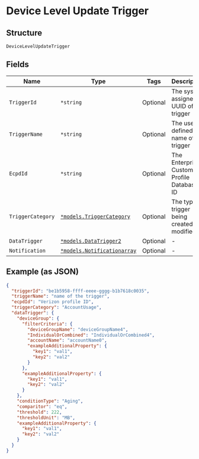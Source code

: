 
# Device Level Update Trigger

## Structure

`DeviceLevelUpdateTrigger`

## Fields

| Name | Type | Tags | Description |
|  --- | --- | --- | --- |
| `TriggerId` | `*string` | Optional | The system assigned UUID of the trigger |
| `TriggerName` | `*string` | Optional | The user defined name of the trigger |
| `EcpdId` | `*string` | Optional | The Enterprise Customer Profile Database ID |
| `TriggerCategory` | [`*models.TriggerCategory`](../../doc/models/trigger-category.md) | Optional | The type of trigger being created or modified |
| `DataTrigger` | [`*models.DataTrigger2`](../../doc/models/data-trigger-2.md) | Optional | - |
| `Notification` | [`*models.Notificationarray`](../../doc/models/notificationarray.md) | Optional | - |

## Example (as JSON)

```json
{
  "triggerId": "be1b5958-ffff-eeee-gggg-b1b7618c0035",
  "triggerName": "name of the trigger",
  "ecpdId": "Verizon profile ID",
  "triggerCategory": "AccountUsage",
  "dataTrigger": {
    "deviceGroup": {
      "filterCriteria": {
        "deviceGroupName": "deviceGroupName4",
        "IndividualOrCombined": "IndividualOrCombined4",
        "accountName": "accountName0",
        "exampleAdditionalProperty": {
          "key1": "val1",
          "key2": "val2"
        }
      },
      "exampleAdditionalProperty": {
        "key1": "val1",
        "key2": "val2"
      }
    },
    "conditionType": "Aging",
    "comparitor": "eq",
    "threshold": 222,
    "thresholdUnit": "MB",
    "exampleAdditionalProperty": {
      "key1": "val1",
      "key2": "val2"
    }
  }
}
```

